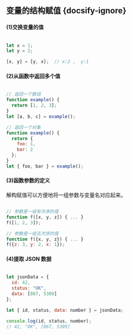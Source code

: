 ## 变量的结构赋值 {docsify-ignore}   



#### (1)交换变量的值

```javascript

let x = 1;
let y = 2;

[x, y] = [y, x];  // x:2 ,  y:1

```



#### (2)从函数中返回多个值

```javascript

// 返回一个数组
function example() {
  return [1, 2, 3];
}
let [a, b, c] = example();

// 返回一个对象
function example() {
  return {
    foo: 1,
    bar: 2
  };
}
let { foo, bar } = example();

```



#### (3)函数参数的定义

解构赋值可以方便地将一组参数与变量名对应起来。

```javascript

// 参数是一组有次序的值
function f([x, y, z]) { ... }
f([1, 2, 3]);

// 参数是一组无次序的值
function f({x, y, z}) { ... }
f({z: 3, y: 2, x: 1});

```



#### (4)提取 JSON 数据

```javascript

let jsonData = {
  id: 42,
  status: "OK",
  data: [867, 5309]
};

let { id, status, data: number } = jsonData;

console.log(id, status, number);
// 42, "OK", [867, 5309]

```
